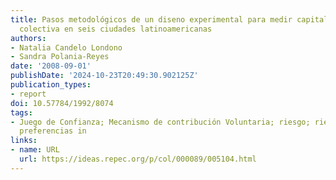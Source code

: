```yaml
---
title: Pasos metodológicos de un diseno experimental para medir capital social y acción
  colectiva en seis ciudades latinoamericanas
authors:
- Natalia Candelo Londono
- Sandra Polania-Reyes
date: '2008-09-01'
publishDate: '2024-10-23T20:49:30.902125Z'
publication_types:
- report
doi: 10.57784/1992/8074
tags:
- Juego de Confianza; Mecanismo de contribución Voluntaria; riesgo; riesgo compartido;
  preferencias in
links:
- name: URL
  url: https://ideas.repec.org/p/col/000089/005104.html
---
```

